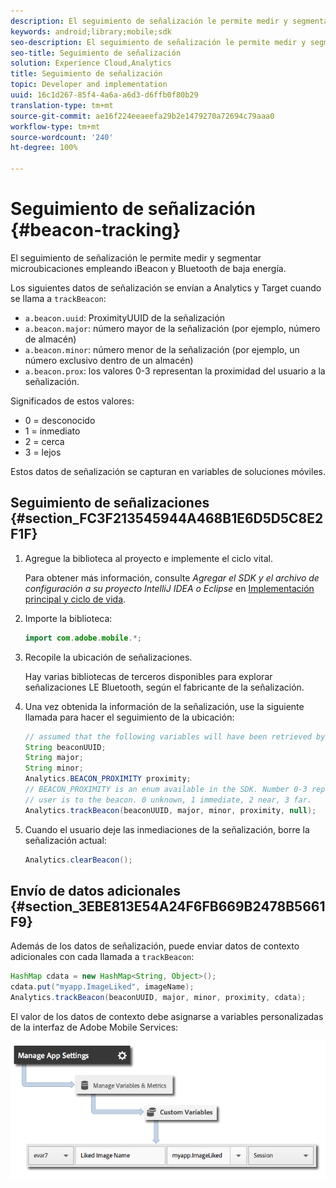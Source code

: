 ```yaml
---
description: El seguimiento de señalización le permite medir y segmentar microubicaciones empleando iBeacon y Bluetooth de baja energía.
keywords: android;library;mobile;sdk
seo-description: El seguimiento de señalización le permite medir y segmentar microubicaciones empleando iBeacon y Bluetooth de baja energía.
seo-title: Seguimiento de señalización
solution: Experience Cloud,Analytics
title: Seguimiento de señalización
topic: Developer and implementation
uuid: 16c1d267-85f4-4a6a-a6d3-d6ffb0f80b29
translation-type: tm+mt
source-git-commit: ae16f224eeaeefa29b2e1479270a72694c79aaa0
workflow-type: tm+mt
source-wordcount: '240'
ht-degree: 100%

---
```



# Seguimiento de señalización {#beacon-tracking}

El seguimiento de señalización le permite medir y segmentar microubicaciones empleando iBeacon y Bluetooth de baja energía.

Los siguientes datos de señalización se envían a Analytics y Target cuando se llama a `trackBeacon`:

* `a.beacon.uuid`: ProximityUUID de la señalización
* `a.beacon.major`: número mayor de la señalización (por ejemplo, número de almacén)
* `a.beacon.minor`: número menor de la señalización (por ejemplo, un número exclusivo dentro de un almacén)
* `a.beacon.prox`: los valores 0-3 representan la proximidad del usuario a la señalización.

Significados de estos valores:

* 0 = desconocido
* 1 = inmediato
* 2 = cerca
* 3 = lejos

Estos datos de señalización se capturan en variables de soluciones móviles.

## Seguimiento de señalizaciones {#section_FC3F213545944A468B1E6D5D5C8E2F1F}

1. Agregue la biblioteca al proyecto e implemente el ciclo vital.

   Para obtener más información, consulte *Agregar el SDK y el archivo de configuración a su proyecto IntelliJ IDEA o Eclipse* en [Implementación principal y ciclo de vida](/help/android/getting-started/dev-qs.md).

1. Importe la biblioteca:

   ```java
   import com.adobe.mobile.*;
   ```

1. Recopile la ubicación de señalizaciones.

   Hay varias bibliotecas de terceros disponibles para explorar señalizaciones LE Bluetooth, según el fabricante de la señalización.
1. Una vez obtenida la información de la señalización, use la siguiente llamada para hacer el seguimiento de la ubicación:

   ```java
   // assumed that the following variables will have been retrieved by the 3rd party beacon library 
   String beaconUUID; 
   String major; 
   String minor; 
   Analytics.BEACON_PROXIMITY proximity;  
   // BEACON_PROXIMITY is an enum available in the SDK. Number 0-3 representing how close the 
   // user is to the beacon. 0 unknown, 1 immediate, 2 near, 3 far.  
   Analytics.trackBeacon(beaconUUID, major, minor, proximity, null);
   ```

1. Cuando el usuario deje las inmediaciones de la señalización, borre la señalización actual:

   ```java
   Analytics.clearBeacon();
   ```

## Envío de datos adicionales {#section_3EBE813E54A24F6FB669B2478B5661F9}

Además de los datos de señalización, puede enviar datos de contexto adicionales con cada llamada a `trackBeacon`:

```java
HashMap cdata = new HashMap<String, Object>(); 
cdata.put("myapp.ImageLiked", imageName); 
Analytics.trackBeacon(beaconUUID, major, minor, proximity, cdata);
```

El valor de los datos de contexto debe asignarse a variables personalizadas de la interfaz de Adobe Mobile Services:

![](assets/map-variable-context-ltv.png)


